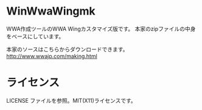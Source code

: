 # WinWwaWingmk
WWA作成ツールのWWA Wingカスタマイズ版です。 
本家のzipファイルの中身をベースにしています。

本家のソースはこちらからダウンロードできます。
http://www.wwajp.com/making.html

# ライセンス
LICENSE ファイルを参照。MIT(X11)ライセンスです。
